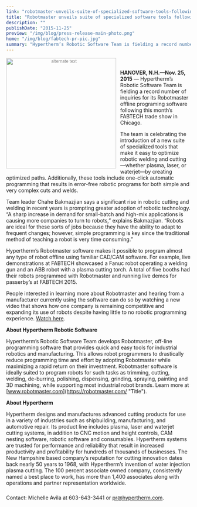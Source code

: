 ```yaml
---
link: "robotmaster-unveils-suite-of-specialized-software-tools-following-fabtech-2015"
title: "Robotmaster unveils suite of specialized software tools following FABTECH 2015"
description: ""
publishDate: "2015-11-25"
preview: "/img/blog/press-release-main-photo.png"
home: "/img/blog/fabtech-pr-pic.jpg"
summary: "Hypertherm’s Robotic Software Team is fielding a record number of inquiries for its Robotmaster offline programing software following this month’s FABTECH trade show in Chicago."
---
```

<div style="font-size:80%; text-align: center; float:left;margin-right: 1em;color:grey;"><img src="/img/blog/robotmaster-logo.png" alt="alternate text" style="width:300px; display: block;margin-bottom: 0.2em;"></div>  <br />

**HANOVER, N.H.—Nov. 25, 2015** — Hypertherm’s Robotic Software Team is fielding a record number of inquiries for its Robotmaster offline programing software following this month’s FABTECH trade show in Chicago. 

The team is celebrating the introduction of a new suite of specialized tools that make it easy to optimize robotic welding and cutting—whether plasma, laser, or waterjet—by creating optimized paths. Additionally, these tools include one-click automatic programming that results in error-free robotic programs for both simple and very complex cuts and welds.

Team leader Chahe Bakmazjian says a significant rise in robotic cutting and welding in recent years is prompting greater adoption of robotic technology. “A sharp increase in demand for small-batch and high-mix applications is causing more companies to turn to robots,” explains Bakmazjian. “Robots are ideal for these sorts of jobs because they have the ability to adapt to frequent changes; however, simple programming is key since the traditional method of teaching a robot is very time consuming.”

Hypertherm’s Robotmaster software makes it possible to program almost any type of robot offline using familiar CAD/CAM software. For example, live demonstrations at FABTECH showcased a Fanuc robot operating a welding gun and an ABB robot with a plasma cutting torch. A total of five booths had their robots programmed with Robotmaster and running live demos for passerby’s at FABTECH 2015.

People interested in learning more about Robotmaster and hearing from a manufacturer currently using the software can do so by watching a new video that shows how one company is remaining competitive and expanding its use of robots despite having little to no robotic programming experience. [Watch here](https://www.youtube.com/watch?v=5s5YZDA4bsg&feature=youtu.be "Title").

**About Hypertherm Robotic Software**

Hypertherm’s Robotic Software Team develops Robotmaster, off-line programming software that provides quick and easy tools for industrial robotics and manufacturing. This allows robot programmers to drastically reduce programming time and effort by adopting Robotmaster while maximizing a rapid return on their investment. Robotmaster software is ideally suited to program robots for such tasks as trimming, cutting, welding, de-burring, polishing, dispensing, grinding, spraying, painting and 3D machining, while supporting most industrial robot brands. Learn more at [www.robotmaster.com](https://robotmaster.com/ "Title").

**About Hypertherm**

Hypertherm designs and manufactures advanced cutting products for use in a variety of industries such as shipbuilding, manufacturing, and automotive repair. Its product line includes plasma, laser and waterjet cutting systems, in addition to CNC motion and height controls, CAM nesting software, robotic software and consumables. Hypertherm systems are trusted for performance and reliability that result in increased productivity and profitability for hundreds of thousands of businesses. The New Hampshire based company’s reputation for cutting innovation dates back nearly 50 years to 1968, with Hypertherm’s invention of water injection plasma cutting. The 100 percent associate owned company, consistently named a best place to work, has more than 1,400 associates along with operations and partner representation worldwide. 

###

Contact: Michelle Avila at 603-643-3441 or <pr@hypertherm.com>. 
